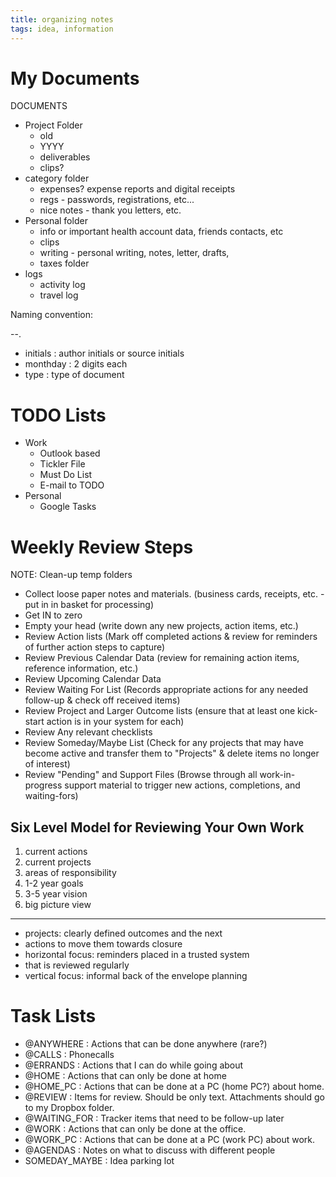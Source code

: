 ```yaml
---
title: organizing notes
tags: idea, information
---
```


# My Documents

DOCUMENTS

- Project Folder
  - old
  - YYYY
  - deliverables
  - clips?
- category folder
  - expenses? expense reports and digital receipts
  - regs - passwords, registrations, etc...
  - nice notes - thank you letters, etc.
- Personal folder
  - info or important
    health account data, friends contacts, etc
  - clips
  - writing - personal writing, notes, letter, drafts,
  - taxes <year>
  <year> folder
- logs
  - activity log
  - travel log


Naming convention:

<initials>-<month><day>-<type>.<ext>

- initials : author initials or source initials
- monthday : 2 digits each
- type : type of document


# TODO Lists

- Work
  - Outlook based
  - Tickler File
  - Must Do List
  - E-mail to TODO
- Personal
  - Google Tasks

# Weekly Review Steps

NOTE: Clean-up temp folders


* Collect loose paper notes and materials.  (business cards, receipts, etc. - put in in basket for processing)
* Get IN to zero
* Empty your head (write down any new projects, action items, etc.)
* Review Action lists (Mark off completed actions & review for reminders of further action steps to capture)
* Review Previous Calendar Data (review for remaining action items, reference information, etc.)
* Review Upcoming Calendar Data
* Review Waiting For List (Records appropriate actions for any needed follow-up & check off received items)
* Review Project and Larger Outcome lists (ensure that at least one kick-start action is in your system for each)
* Review Any relevant checklists
* Review Someday/Maybe List  (Check for any projects that may have become active and transfer them to "Projects" & delete items no longer of interest)
* Review "Pending" and Support Files  (Browse through all work-in-progress support material to trigger new actions, completions, and waiting-fors)

## Six Level Model for Reviewing Your Own Work

1. current actions
2. current projects
3. areas of responsibility
4. 1-2 year goals
5. 3-5 year vision
6. big picture view

* * *


* projects: clearly defined outcomes and the next
* actions to move them towards closure
* horizontal focus: reminders placed in a trusted system
* that is reviewed regularly
* vertical focus: informal back of the envelope planning


# Task Lists

- @ANYWHERE : Actions that can be done anywhere (rare?)
- @CALLS : Phonecalls
- @ERRANDS : Actions that I can do while going about
- @HOME : Actions that can only be done at home
- @HOME_PC : Actions that can be done at a PC (home PC?) about home.
- @REVIEW : Items for review. Should be only text. Attachments should go to
  my Dropbox folder.
- @WAITING_FOR : Tracker items that need to be follow-up later
- @WORK : Actions that can only be done at the office.
- @WORK_PC : Actions that can be done at a PC (work PC) about work.
- @AGENDAS : Notes on what to discuss with different people
- SOMEDAY_MAYBE : Idea parking lot

